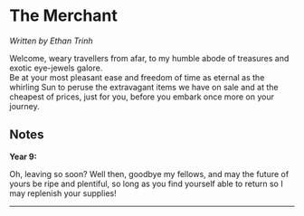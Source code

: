 <head>
  <title>The Merchant</title>
</head>
<body>
  <h1 class="title">The Merchant</h1>
  <p><i>Written by Ethan Trinh</i></p>
  <p>Welcome, weary travellers from afar, to my humble abode of treasures and exotic eye-jewels galore. <br> Be at your most pleasant ease and freedom of time as eternal as the whirling Sun to peruse the extravagant items we have on sale and at the cheapest of prices, just for you, before you embark once more on your journey.</p>
  <h2 class="subtitles">Notes</h2>
  <p><b>Year 9:</b> <a href="/notes/year-9.md"></a></p>
  <p>Oh, leaving so soon? Well then, goodbye my fellows, and may the future of yours be ripe and plentiful, so long as you find yourself able to return so I may replenish your supplies!</p>
  <hr class="divider_one">
</body>